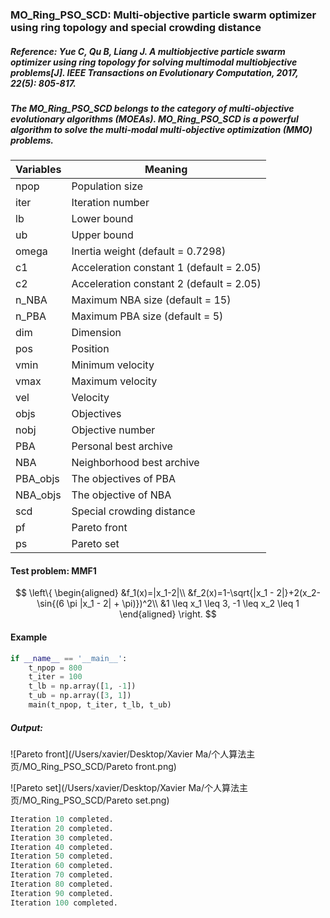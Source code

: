 ### MO_Ring_PSO_SCD: Multi-objective particle swarm optimizer using ring topology and special crowding distance

##### Reference: Yue C, Qu B, Liang J. A multiobjective particle swarm optimizer using ring topology for solving multimodal multiobjective problems[J]. IEEE Transactions on Evolutionary Computation, 2017, 22(5): 805-817.

##### The MO_Ring_PSO_SCD belongs to the category of multi-objective evolutionary algorithms (MOEAs). MO_Ring_PSO_SCD is a powerful algorithm to solve the multi-modal multi-objective optimization (MMO) problems.

| Variables | Meaning                                  |
| --------- | ---------------------------------------- |
| npop      | Population size                          |
| iter      | Iteration number                         |
| lb        | Lower bound                              |
| ub        | Upper bound                              |
| omega     | Inertia weight (default = 0.7298)        |
| c1        | Acceleration constant 1 (default = 2.05) |
| c2        | Acceleration constant 2 (default = 2.05) |
| n_NBA     | Maximum NBA size (default = 15)          |
| n_PBA     | Maximum PBA size (default = 5)           |
| dim       | Dimension                                |
| pos       | Position                                 |
| vmin      | Minimum velocity                         |
| vmax      | Maximum velocity                         |
| vel       | Velocity                                 |
| objs      | Objectives                               |
| nobj      | Objective number                         |
| PBA       | Personal best archive                    |
| NBA       | Neighborhood best archive                |
| PBA_objs  | The objectives of PBA                    |
| NBA_objs  | The objective of NBA                     |
| scd       | Special crowding distance                |
| pf        | Pareto front                             |
| ps        | Pareto set                               |

#### Test problem: MMF1



$$
\left\{
\begin{aligned}
&f_1(x)=|x_1-2|\\
&f_2(x)=1-\sqrt{|x_1 - 2|}+2(x_2-\sin{(6 \pi |x_1 - 2| + \pi)})^2\\
&1 \leq x_1 \leq 3, -1 \leq x_2 \leq 1
\end{aligned}
\right.
$$



#### Example

```python
if __name__ == '__main__':
    t_npop = 800
    t_iter = 100
    t_lb = np.array([1, -1])
    t_ub = np.array([3, 1])
    main(t_npop, t_iter, t_lb, t_ub)
```

##### Output:

![Pareto front](/Users/xavier/Desktop/Xavier Ma/个人算法主页/MO_Ring_PSO_SCD/Pareto front.png)

![Pareto set](/Users/xavier/Desktop/Xavier Ma/个人算法主页/MO_Ring_PSO_SCD/Pareto set.png)

```python
Iteration 10 completed.
Iteration 20 completed.
Iteration 30 completed.
Iteration 40 completed.
Iteration 50 completed.
Iteration 60 completed.
Iteration 70 completed.
Iteration 80 completed.
Iteration 90 completed.
Iteration 100 completed.
```

